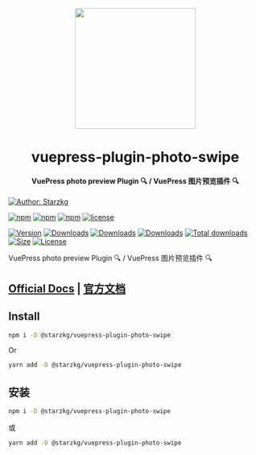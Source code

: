<!-- markdownlint-disable -->
<p align="center">
  <img width="240" src="https://vuepress-star.shentuzhigang.cn/images/hero.png" style="text-align: center;"/>
</p>
<h1 align="center">vuepress-plugin-photo-swipe</h1>
<h4 align="center">VuePress photo preview Plugin 🔍 / VuePress 图片预览插件 🔍</h4>

[![Author: Starzkg](https://img.shields.io/badge/Author-Starzkg-blue.svg?style=for-the-badge)](https://shentuzhigang.cn)

<!-- markdownlint-restore -->

[![npm](https://badgen.net/npm/v/@starzkg/vuepress-plugin-photo-swipe)](https://www.npmjs.com/package/@starzkg/vuepress-plugin-photo-swipe)
[![npm](https://badgen.net/npm/v/@starzkg/vuepress-plugin-photo-swipe/beta)](https://www.npmjs.com/package/@starzkg/vuepress-plugin-photo-swipe)
[![npm](https://badgen.net/npm/v/@starzkg/vuepress-plugin-photo-swipe/next)](https://www.npmjs.com/package/@starzkg/vuepress-plugin-photo-swipe)
[![license](https://badgen.net/npm/license/@starzkg/vuepress-plugin-photo-swipe)](https://github.com/vuepress-star/vuepress-plugin-photo-swipe/blob/main/LICENSE)

[![Version](https://img.shields.io/npm/v/@starzkg/vuepress-plugin-photo-swipe.svg?style=flat-square&logo=npm)](https://www.npmjs.com/package/@starzkg/vuepress-plugin-photo-swipe)
[![Downloads](https://img.shields.io/npm/dw/@starzkg/vuepress-plugin-photo-swipe.svg?style=flat-square&logo=npm)](https://www.npmjs.com/package/@starzkg/vuepress-plugin-photo-swipe)
[![Downloads](https://img.shields.io/npm/dm/@starzkg/vuepress-plugin-photo-swipe.svg?style=flat-square&logo=npm)](https://www.npmjs.com/package/@starzkg/vuepress-plugin-photo-swipe)
[![Downloads](https://img.shields.io/npm/dy/@starzkg/vuepress-plugin-photo-swipe.svg?style=flat-square&logo=npm)](https://www.npmjs.com/package/@starzkg/vuepress-plugin-photo-swipe)
[![Total downloads](https://img.shields.io/npm/dt/@starzkg/vuepress-plugin-photo-swipe?style=flat-square&logo=npm)](https://www.npmjs.com/package/@starzkg/vuepress-plugin-photo-swipe)
[![Size](https://img.shields.io/bundlephobia/min/@starzkg/vuepress-plugin-photo-swipe?style=flat-square&logo=npm)](https://www.npmjs.com/package/@starzkg/vuepress-plugin-photo-swipe)
[![License](https://img.shields.io/npm/l/@starzkg/vuepress-plugin-photo-swipe.svg?style=flat-square&logo=npm)](https://github.com/vuepress-star/vuepress-plugin-photo-swipe/blob/main/LICENSE)

VuePress photo preview Plugin 🔍 / VuePress 图片预览插件 🔍

## [Official Docs](https://vuepress-theme-star.github.io/photo-swipe/) | [官方文档](https://vuepress-theme-star.github.io/photo-swipe/zh/)

## Install

```bash
npm i -D @starzkg/vuepress-plugin-photo-swipe
```

Or

```bash
yarn add -D @starzkg/vuepress-plugin-photo-swipe
```

## 安装

```bash
npm i -D @starzkg/vuepress-plugin-photo-swipe
```

或

```bash
yarn add -D @starzkg/vuepress-plugin-photo-swipe
```
